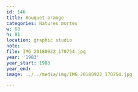 ```yaml
---
id: 146
title: Bouquet orange
categories: Natures mortes
w: 60
h: 81
location: graphic studio
note:
file: IMG_20180922_170754.jpg
year: '1983'
year_start: 1983
year_end:
image: ../../media/img/IMG_20180922_170754.jpg

---
```

